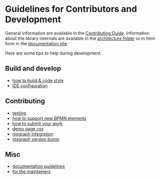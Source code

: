 # Guidelines for Contributors and Development

General information are available in the [Contributing Guide](../../CONTRIBUTING.md).
Information about the library internals are available in the [architecture folder](../users/architecture) or in html form in the [documentation site](https://process-analytics.github.io/bpmn-visualization-js/#_architecture_and_development)

Here are some tips to help during development.

## Build and develop

- [how to build & code style](development.md)
- [IDE configuration](ide-configuration.md)

## Contributing
- [testing](testing.md)
- [how to support new BPMN elements](bpmn-support-how-to.md)
- [how to submit your work](pull-request.md)
- [demo page css](demo-page-css.md)
- [mxgraph integration](mxgraph-integration.md)
- [mxgraph version bump](mxgraph-version-bump.md)

## Misc
- [documentation guidelines](documentation-guidelines.md)
- [for the maintainers](maintainers.md)
